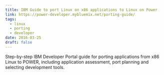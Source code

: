 ```yaml
---
title: IBM Guide to port Linux on x86 applications to Linux on Power
link: https://power-developer.mybluemix.net/porting-guide/
tags:
  - linux
  - porting
  - developer
date: 2016-03-25
draft: false
---
```


Step-by-step IBM Developer Portal guide for porting applications from x86 Linux to POWER,
including application assessment, port planning and selecting development tools.
